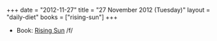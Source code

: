 +++
date = "2012-11-27"
title = "27 November 2012 (Tuesday)"
layout = "daily-diet"
books = ["rising-sun"]
+++


* Book: [Rising Sun](/books/rising-sun) /f/